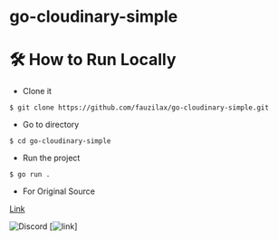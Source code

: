 # go-cloudinary-simple

# 🛠️ How to Run Locally

- Clone it

```
$ git clone https://github.com/fauzilax/go-cloudinary-simple.git
```

- Go to directory

```
$ cd go-cloudinary-simple
```
- Run the project
```
$ go run .
```
- For Original Source

<a href="https://dev.to/hackmamba/robust-media-upload-with-golang-and-cloudinary-echo-version-5cd8" >Link</a>

![Discord](https://img.shields.io/badge/Discord-%237289DA.svg?style=for-the-badge&logo=discord&logoColor=white)
[![link](https://dev.to/hackmamba/robust-media-upload-with-golang-and-cloudinary-echo-version-5cd8)]
